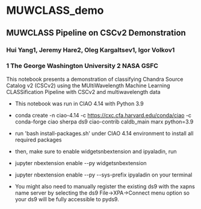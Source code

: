 # MUWCLASS_demo
 
## MUWCLASS Pipeline on CSCv2 Demonstration
### Hui Yang1, Jeremy Hare2, Oleg Kargaltsev1, Igor Volkov1
### 1 The George Washington University 2 NASA GSFC

This notebook presents a demonstration of classifying Chandra Source Catalog v2 (CSCv2) using the MUltiWavelength Machine Learning CLASSification Pipeline with CSCv2 and multiwavelength data

* This notebook was run in CIAO 4.14 with Python 3.9 
* conda create -n ciao-4.14 -c https://cxc.cfa.harvard.edu/conda/ciao -c conda-forge ciao sherpa ds9 ciao-contrib caldb_main marx python=3.9

* run 'bash install-packages.sh' under CIAO 4.14 environment to install all required packages 

* then, make sure to enable widgetsnbextension and ipyaladin, run 
* jupyter nbextension enable --py widgetsnbextension
* jupyter nbextension enable --py --sys-prefix ipyaladin
on your terminal 

* You might also need to manually register the existing ds9 with the xapns name server by selecting the ds9 File->XPA->Connect menu option so your ds9 will be fully accessible to pyds9. 

